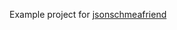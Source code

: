 Example project for
[jsonschmeafriend](https://github.com/jimblackler/jsonschematypes/tree/master/library)
